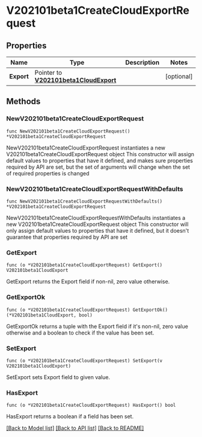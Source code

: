 # V202101beta1CreateCloudExportRequest

## Properties

Name | Type | Description | Notes
------------ | ------------- | ------------- | -------------
**Export** | Pointer to [**V202101beta1CloudExport**](V202101beta1CloudExport.md) |  | [optional] 

## Methods

### NewV202101beta1CreateCloudExportRequest

`func NewV202101beta1CreateCloudExportRequest() *V202101beta1CreateCloudExportRequest`

NewV202101beta1CreateCloudExportRequest instantiates a new V202101beta1CreateCloudExportRequest object
This constructor will assign default values to properties that have it defined,
and makes sure properties required by API are set, but the set of arguments
will change when the set of required properties is changed

### NewV202101beta1CreateCloudExportRequestWithDefaults

`func NewV202101beta1CreateCloudExportRequestWithDefaults() *V202101beta1CreateCloudExportRequest`

NewV202101beta1CreateCloudExportRequestWithDefaults instantiates a new V202101beta1CreateCloudExportRequest object
This constructor will only assign default values to properties that have it defined,
but it doesn't guarantee that properties required by API are set

### GetExport

`func (o *V202101beta1CreateCloudExportRequest) GetExport() V202101beta1CloudExport`

GetExport returns the Export field if non-nil, zero value otherwise.

### GetExportOk

`func (o *V202101beta1CreateCloudExportRequest) GetExportOk() (*V202101beta1CloudExport, bool)`

GetExportOk returns a tuple with the Export field if it's non-nil, zero value otherwise
and a boolean to check if the value has been set.

### SetExport

`func (o *V202101beta1CreateCloudExportRequest) SetExport(v V202101beta1CloudExport)`

SetExport sets Export field to given value.

### HasExport

`func (o *V202101beta1CreateCloudExportRequest) HasExport() bool`

HasExport returns a boolean if a field has been set.


[[Back to Model list]](../README.md#documentation-for-models) [[Back to API list]](../README.md#documentation-for-api-endpoints) [[Back to README]](../README.md)



